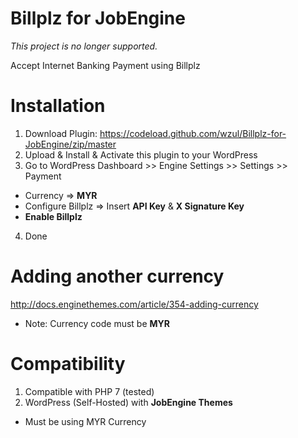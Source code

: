 # Billplz for JobEngine
*This project is no longer supported.*

Accept Internet Banking Payment using Billplz 

# Installation

1. Download Plugin: https://codeload.github.com/wzul/Billplz-for-JobEngine/zip/master
2. Upload & Install & Activate this plugin to your WordPress
3. Go to WordPress Dashboard >> Engine Settings >> Settings >> Payment
  * Currency => **MYR**
  * Configure Billplz => Insert **API Key** & **X Signature Key**
  * **Enable Billplz**
4. Done

# Adding another currency

http://docs.enginethemes.com/article/354-adding-currency

* Note: Currency code must be **MYR**

# Compatibility

1. Compatible with PHP 7 (tested)
2. WordPress (Self-Hosted) with **JobEngine Themes**
  * Must be using MYR Currency
